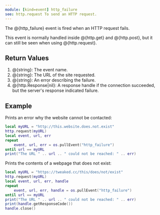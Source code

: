 ```yaml
---
module: [kind=event] http_failure
see: http.request To send an HTTP request.
---
```


The @{http_failure} event is fired when an HTTP request fails.

This event is normally handled inside @{http.get} and @{http.post}, but it can still be seen when using @{http.request}.

## Return Values
1. @{string}: The event name.
2. @{string}: The URL of the site requested.
3. @{string}: An error describing the failure.
4. @{http.Response|nil}: A response handle if the connection succeeded, but the server's response indicated failure.

## Example
Prints an error why the website cannot be contacted:
```lua
local myURL = "http://this.website.does.not.exist"
http.request(myURL)
local event, url, err
repeat
    event, url, err = os.pullEvent("http_failure")
until url == myURL
print("The URL " .. url .. " could not be reached: " .. err)
```

Prints the contents of a webpage that does not exist:
```lua
local myURL = "https://tweaked.cc/this/does/not/exist"
http.request(myURL)
local event, url, err, handle
repeat
    event, url, err, handle = os.pullEvent("http_failure")
until url == myURL
print("The URL " .. url .. " could not be reached: " .. err)
print(handle.getResponseCode())
handle.close()
```
